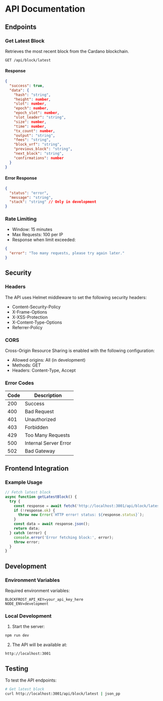 # API Documentation

## Endpoints

### Get Latest Block

Retrieves the most recent block from the Cardano blockchain.

```
GET /api/block/latest
```

#### Response

```json
{
  "success": true,
  "data": {
    "hash": "string",
    "height": number,
    "slot": number,
    "epoch": number,
    "epoch_slot": number,
    "slot_leader": "string",
    "size": number,
    "time": number,
    "tx_count": number,
    "output": "string",
    "fees": "string",
    "block_vrf": "string",
    "previous_block": "string",
    "next_block": "string",
    "confirmations": number
  }
}
```

#### Error Response

```json
{
  "status": "error",
  "message": "string",
  "stack": "string" // Only in development
}
```

### Rate Limiting

- Window: 15 minutes
- Max Requests: 100 per IP
- Response when limit exceeded:

```json
{
  "error": "Too many requests, please try again later."
}
```

## Security

### Headers

The API uses Helmet middleware to set the following security headers:

- Content-Security-Policy
- X-Frame-Options
- X-XSS-Protection
- X-Content-Type-Options
- Referrer-Policy

### CORS

Cross-Origin Resource Sharing is enabled with the following configuration:

- Allowed origins: All (in development)
- Methods: GET
- Headers: Content-Type, Accept

### Error Codes

| Code | Description           |
| ---- | --------------------- |
| 200  | Success               |
| 400  | Bad Request           |
| 401  | Unauthorized          |
| 403  | Forbidden             |
| 429  | Too Many Requests     |
| 500  | Internal Server Error |
| 502  | Bad Gateway           |

## Frontend Integration

### Example Usage

```javascript
// Fetch latest block
async function getLatestBlock() {
  try {
    const response = await fetch('http://localhost:3001/api/block/latest');
    if (!response.ok) {
      throw new Error(`HTTP error! status: ${response.status}`);
    }
    const data = await response.json();
    return data;
  } catch (error) {
    console.error('Error fetching block:', error);
    throw error;
  }
}
```

## Development

### Environment Variables

Required environment variables:

```env
BLOCKFROST_API_KEY=your_api_key_here
NODE_ENV=development
```

### Local Development

1. Start the server:

```bash
npm run dev
```

2. The API will be available at:

```
http://localhost:3001
```

## Testing

To test the API endpoints:

```bash
# Get latest block
curl http://localhost:3001/api/block/latest | json_pp
```
